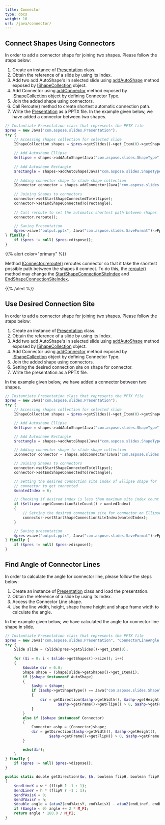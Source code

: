 ```yaml
---
title: Connector
type: docs
weight: 10
url: /java/connector/
---
```


## **Connect Shapes Using Connectors**
In order to add a connector shape for joining two shapes. Please follow the steps below:

1. Create an instance of [Presentation](https://apireference.aspose.com/slides/java/com.aspose.slides/Presentation) class.
1. Obtain the reference of a slide by using its Index.
1. Add two add AutoShape's in selected slide using [addAutoShape](https://apireference.aspose.com/slides/java/com.aspose.slides/IShapeCollection#addAutoShape-int-float-float-float-float-) method exposed by [IShapeCollection](https://apireference.aspose.com/slides/java/com.aspose.slides/IShapeCollection) object.
1. Add Connector using [addConnector](https://apireference.aspose.com/slides/java/com.aspose.slides/IShapeCollection#addConnector-int-float-float-float-float-) method exposed by [IShapeCollection](https://apireference.aspose.com/slides/java/com.aspose.slides/IShapeCollection) object by defining Connector Type.
1. Join the added shape using connectors.
1. Call Reroute() method to create shortest automatic connection path.
1. Write the [Presentation](https://apireference.aspose.com/slides/java/com.aspose.slides/Presentation) as a PPTX file.
   In the example given below, we have added a connector between two shapes.

```php
// Instantiate Presentation class that represents the PPTX file
$pres = new Java("com.aspose.slides.Presentation");
try {
    // Accessing shapes collection for selected slide
    IShapeCollection shapes = $pres->getSlides()->get_Item(0)->getShapes();
    
    // Add Autoshape Ellipse
    $ellipse = shapes->addAutoShape(Java("com.aspose.slides.ShapeType")->Ellipse, 0, 100, 100, 100);
    
    // Add Autoshape Rectangle
    $rectangle = shapes->addAutoShape(Java("com.aspose.slides.ShapeType")->Rectangle, 100, 300, 100, 100);
    
    // Adding connector shape to slide shape collection
    IConnector connector = shapes.addConnector(Java("com.aspose.slides.ShapeType")->BentConnector2, 0, 0, 10, 10);
    
    // Joining Shapes to connectors
    connector->setStartShapeConnectedTo(ellipse);
    connector->setEndShapeConnectedTo(rectangle);
    
    // Call reroute to set the automatic shortest path between shapes
    connector.reroute();
    
    // Saving Presentation
    $pres->save("output.pptx", Java("com.aspose.slides.SaveFormat")->Pptx);
} finally {
    if ($pres != null) $pres->dispose();
}
```

{{% alert color="primary" %}} 

Method [IConnector.reroute()](https://apireference.aspose.com/slides/java/com.aspose.slides/IConnector#reroute--) reroutes connector so that it take the shortest possible path between the shapes it connect. To do this, the [reroute()](https://apireference.aspose.com/slides/java/com.aspose.slides/IConnector#reroute--) method may change the [StartShapeConnectionSiteIndex](https://apireference.aspose.com/slides/java/com.aspose.slides/IConnector#setStartShapeConnectionSiteIndex-long-) and [EndShapeConnectionSiteIndex](https://apireference.aspose.com/slides/java/com.aspose.slides/IConnector#setEndShapeConnectionSiteIndex-long-).

{{% /alert %}} 

## **Use Desired Connection Site**
In order to add a connector shape for joining two shapes. Please follow the steps below:

1. Create an instance of [Presentation](https://apireference.aspose.com/slides/java/com.aspose.slides/Presentation) class.
1. Obtain the reference of a slide by using its Index.
1. Add two add AutoShape's in selected slide using [addAutoShape](https://apireference.aspose.com/slides/java/com.aspose.slides/IShapeCollection#addAutoShape-int-float-float-float-float-) method exposed by [IShapeCollection](https://apireference.aspose.com/slides/java/com.aspose.slides/IShapeCollection) object.
1. Add Connector using [addConnector](https://apireference.aspose.com/slides/java/com.aspose.slides/IShapeCollection#addConnector-int-float-float-float-float-) method exposed by [IShapeCollection](https://apireference.aspose.com/slides/java/com.aspose.slides/IShapeCollection) object by defining Connector Type.
1. Join the added shape using connectors.
1. Setting the desired connection site on shape for connector.
1. Write the presentation as a PPTX file.

In the example given below, we have added a connector between two shapes.

```php
// Instantiate Presentation class that represents the PPTX file
$pres = new Java("com.aspose.slides.Presentation");
try {
    // Accessing shapes collection for selected slide
    IShapeCollection shapes = $pres->getSlides()->get_Item(0)->getShapes();

    // Add Autoshape Ellipse
    $ellipse = shapes->addAutoShape(Java("com.aspose.slides.ShapeType")->Ellipse, 0, 100, 100, 100);

    // Add Autoshape Rectangle
    $rectangle = shapes->addAutoShape(Java("com.aspose.slides.ShapeType")->Rectangle, 100, 300, 100, 100);

    // Adding connector shape to slide shape collection
    IConnector connector = shapes.addConnector(Java("com.aspose.slides.ShapeType")->BentConnector2, 0, 0, 10, 10);

    // Joining Shapes to connectors
    connector->setStartShapeConnectedTo(ellipse);
    connector->setEndShapeConnectedTo(rectangle);

    // Setting the desired connection site index of Ellipse shape for
    // connector to get connected
    $wantedIndex = 6;

    // Checking if desired index is less than maximum site index count
    if ($ellipse->getConnectionSiteCount() > wantedIndex) 
    {
        // Setting the desired connection site for connector on Ellipse
        connector->setStartShapeConnectionSiteIndex(wantedIndex);
    }

    // Saving presentation
    $pres->save("output.pptx", Java("com.aspose.slides.SaveFormat")->Pptx);
} finally {
    if ($pres != null) $pres->dispose();
}
```

## **Find Angle of Connector Lines**
In order to calculate the angle for connector line, please follow the steps below:

1. Create an instance of [Presentation](https://apireference.aspose.com/slides/java/com.aspose.slides/Presentation) class and load the presentation.
1. Obtain the reference of a slide by using its Index.
1. Access the Connector Line shape.
1. Use the line width, height, shape frame height and shape frame width to calculate the angle.

In the example given below, we have calculated the angle for connector line shape in slide.

```php
// Instantiate Presentation class that represents the PPTX file
$pres = new Java("com.aspose.slides.Presentation", "ConnectorLineAngle.pptx");
try {
    Slide slide = (Slide)pres->getSlides()->get_Item(0);
    
    for ($i = 0; i < $slide->getShapes()->size(); i++)
    {
        $double dir = 0.0;
        Shape shape = (Shape)slide->getShapes()->get_Item(i);
        if ($shape instanceof AutoShape)
        {
            $ashp = $shape;
            if ($ashp->getShapeType() == Java("com.aspose.slides.ShapeType")->Line)
            {
                dir = getDirection($ashp->getWidth(), $ashp->getHeight(),
                        $ashp->getFrame()->getFlipH() > 0, $ashp->getFrame()->getFlipV() > 0);
            }
        }
        else if ($shape instanceof Connector)
        {
            Connector ashp = (Connector)shape;
            dir = getDirection($ashp->getWidth(), $ashp->getHeight(),
                    $ashp->getFrame()->getFlipH() > 0, $ashp->getFrame()->getFlipV() > 0);
        }

        echo(dir);
    }
} finally {
    if ($pres != null) $pres->dispose();
}
```
```php
public static double getDirection($w, $h, boolean flipH, boolean flipV)
{
    $endLineX = w * (flipH ? -1 : 1);
    $endLineY = h * (flipV ? -1 : 1);
    $endYAxisX = 0;
    $endYAxisY = h;
    $double angle = (atan2(endYAxisY, endYAxisX) - atan2(endLineY, endLineX));
    if ($angle < 0) angle += 2 * M_PI;
    return angle * 180.0 / M_PI;
}
```
